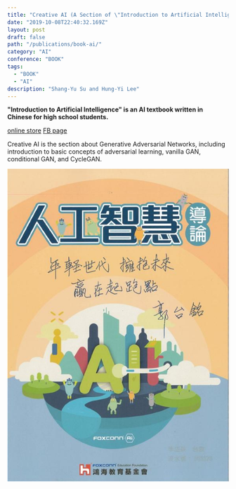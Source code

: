 ```yaml
---
title: "Creative AI (A Section of \"Introduction to Artificial Intelligence\")"
date: "2019-10-08T22:40:32.169Z"
layout: post
draft: false
path: "/publications/book-ai/"
category: "AI"
conference: "BOOK"
tags:
  - "BOOK"
  - "AI"
description: "Shang-Yu Su and Hung-Yi Lee"
---
```


<b>"Introduction to Artificial Intelligence" is an AI textbook written in Chinese for high school students.</b>

<a href="https://www.books.com.tw/products/0010826415" target="_blank">online store</a>
<a href="https://www.facebook.com/foxconnai/?ref=py_c" target="_blank">FB page</a>

Creative AI is the section about Generative Adversarial Networks, including introduction to basic concepts of adversarial learning, vanilla GAN, conditional GAN, and CycleGAN.

<img src="./book.jpg"></img>

